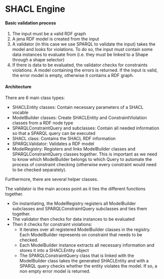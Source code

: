 # SHACL Engine

#### Basic validation process
1. The input must be a valid RDF graph
2. A jena RDF model is created from the input
3. A validator (in this case we use SPARQL to validate the input) takes the model and looks for violations. To do so, the input must contain some data instances to evaluate from (i.e. they must be linked to a Shape through a shape selector)
4. If there is data to be evaluated, the validator checks for constraints violations. A model containing the errors is returned. If the input is valid, the error model is empty, otherwise it contains a RDF graph.

#### Architecture
There are 6 main class types:
* SHACLEntity classes: Contain necessary parameters of a SHACL vocable
* ModelBuilder classes: Create SHACLEntity and ConstraintViolation classes from a RDF node type
* SPARQLConstraintQuery and subclasses: Contain all needed information so that a SPARQL query can be executed
* SHACL class: Contains the SHACL RDF information
* SPARQLValidator: Validates a RDF model
* ModelRegistry: Registers and links ModelBuilder classes and SPARQLConstraintQuery classes together. This is important as we need to know which ModelBuilder belongs to which Query to automate the process of constraint checking (otherwise every constraint would need to be checked separately).

Furthermore, there are several helper classes.

The validator is the main access point as it ties the different functions together.
* On instantiating, the ModelRegistry registers all ModelBuilder subclasses and SPARQLConstraintQuery subclasses and ties them together.
* The validator then checks for data instances to be evaluated
* Then it checks for constraint violations:
	* It iterates over all registered ModelBuilder classes in the registry. Each ModelBuilder represents on constraint that needs to be  checked.
	* Each ModelBuilder instance extracts all necessary information and stores it into a SHACLEntity object
	* The SPARQLConstraintQuery class that is linked with the ModelBuilder class takes the generated SHACLEntity and with a SPARQL query checks whether the entity violates the model. If so, a non empty error model is returned.